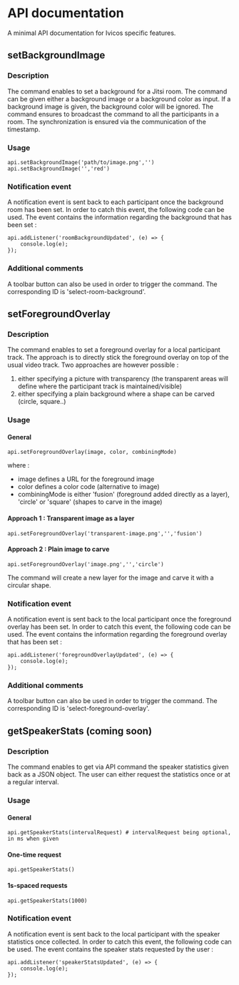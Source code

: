 # API documentation

A minimal API documentation for Ivicos specific features.

## setBackgroundImage

### Description

The command enables to set a background for a Jitsi room.
The command can be given either a background image or a background color as input. If a background image is given, the background color will be ignored. The command ensures to broadcast the command to all the participants in a room. The synchronization is ensured via the communication of the timestamp.

### Usage

```
api.setBackgroundImage('path/to/image.png','')
api.setBackgroundImage('','red')
```

### Notification event

A notification event is sent back to each participant once the background room has been set. In order to catch this event, the following code can be used. The event contains the information regarding the background that has been set :

```
api.addListener('roomBackgroundUpdated', (e) => {
	console.log(e);
});
```

### Additional comments

A toolbar button can also be used in order to trigger the command. The corresponding ID is 'select-room-background'.

## setForegroundOverlay

### Description

The command enables to set a foreground overlay for a local participant track. The approach is to directly stick the foreground overlay on top of the usual video track. Two approaches are however possible :
1. either specifying a picture with transparency (the transparent areas will define where the participant track is maintained/visible)
2. either specifying a plain background where a shape can be carved (circle, square..)

### Usage

#### General

```
api.setForegroundOverlay(image, color, combiningMode)
```
where :
* image defines a URL for the foreground image
* color defines a color code (alternative to image)
* combiningMode is either 'fusion' (foreground added directly as a layer), 'circle' or 'square' (shapes to carve in the image)

#### Approach 1 : Transparent image as a layer

```
api.setForegroundOverlay('transparent-image.png','','fusion')
```

#### Approach 2 : Plain image to carve

```
api.setForegroundOverlay('image.png','','circle')
```

The command will create a new layer for the image and carve it with a circular shape.

### Notification event

A notification event is sent back to the local participant once the foreground overlay has been set. In order to catch this event, the following code can be used. The event contains the information regarding the foreground overlay that has been set :

```
api.addListener('foregroundOverlayUpdated', (e) => {
	console.log(e);
});
```

### Additional comments

A toolbar button can also be used in order to trigger the command. The corresponding ID is 'select-foreground-overlay'.

## getSpeakerStats (coming soon)

### Description

The command enables to get via API command the speaker statistics given back as a JSON object.
The user can either request the statistics once or at a regular interval.

### Usage

#### General

```
api.getSpeakerStats(intervalRequest) # intervalRequest being optional, in ms when given
```

#### One-time request

```
api.getSpeakerStats()
```

#### 1s-spaced requests

```
api.getSpeakerStats(1000)
```

### Notification event

A notification event is sent back to the local participant with the speaker statistics once collected. In order to catch this event, the following code can be used. The event contains the speaker stats requested by the user :

```
api.addListener('speakerStatsUpdated', (e) => {
	console.log(e);
});
```